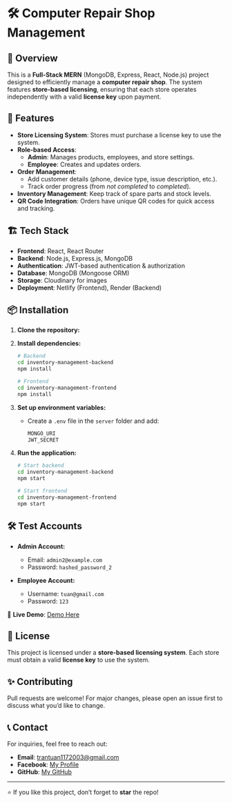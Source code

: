 # 🛠️ Computer Repair Shop Management

## 📌 Overview
This is a **Full-Stack MERN** (MongoDB, Express, React, Node.js) project designed to efficiently manage a **computer repair shop**. The system features **store-based licensing**, ensuring that each store operates independently with a valid **license key** upon payment.

## 🚀 Features

- **Store Licensing System**: Stores must purchase a license key to use the system.
- **Role-based Access**:
  - **Admin**: Manages products, employees, and store settings.
  - **Employee**: Creates and updates orders.
- **Order Management**:
  - Add customer details (phone, device type, issue description, etc.).
  - Track order progress (from *not completed* to *completed*).
- **Inventory Management**: Keep track of spare parts and stock levels.
- **QR Code Integration**: Orders have unique QR codes for quick access and tracking.

## 🏗️ Tech Stack

- **Frontend**: React, React Router
- **Backend**: Node.js, Express.js, MongoDB
- **Authentication**: JWT-based authentication & authorization
- **Database**: MongoDB (Mongoose ORM)
- **Storage**: Cloudinary for images
- **Deployment**: Netlify (Frontend), Render (Backend)

## 📦 Installation

1. **Clone the repository:**

2. **Install dependencies:**
   ```sh
   # Backend
   cd inventory-management-backend
   npm install

   # Frontend
   cd inventory-management-frontend
   npm install
   ```

3. **Set up environment variables:**
   - Create a `.env` file in the `server` folder and add:
     ```sh
     MONGO_URI
     JWT_SECRET
     ```
   
4. **Run the application:**
   ```sh
   # Start backend
   cd inventory-management-backend
   npm start

   # Start frontend
   cd inventory-management-frontend
   npm start
   ```
   
## 🛠️ Test Accounts
- **Admin Account:**
  - Email: `admin2@example.com`
  - Password: `hashed_password_2`

- **Employee Account:**
  - Username: `tuan@gmail.com`
  - Password: `123`

🔗 **Live Demo**: [Demo Here](https://computer-repair-store.netlify.app/)

## 📜 License
This project is licensed under a **store-based licensing system**. Each store must obtain a valid **license key** to use the system.

## ✨ Contributing
Pull requests are welcome! For major changes, please open an issue first to discuss what you’d like to change.

## 📞 Contact
For inquiries, feel free to reach out:
- **Email**: trantuan1172003@gmail.com
- **Facebook**: [My Profile](https://www.facebook.com/trananhtuan1173)
- **GitHub**: [My GitHub](https://github.com/anhtuan1172003)

---
⭐ If you like this project, don’t forget to **star** the repo!
